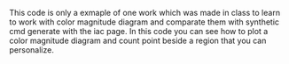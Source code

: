 This code is only a exmaple of one work which was made in class to learn to work with color magnitude diagram and comparate them with 
synthetic cmd generate with the iac page. In this code you can see how to plot a color magnitude diagram and count point beside a 
region that you can personalize.
